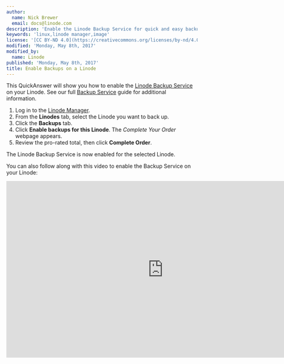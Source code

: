 ```yaml
---
author:
  name: Nick Brewer
  email: docs@linode.com
description: 'Enable the Linode Backup Service for quick and easy backups.'
keywords: 'linux,linode manager,image'
license: '[CC BY-ND 4.0](https://creativecommons.org/licenses/by-nd/4.0)'
modified: 'Monday, May 8th, 2017'
modified_by:
  name: Linode
published: 'Monday, May 8th, 2017'
title: Enable Backups on a Linode
---
```


This QuickAnswer will show you how to enable the [Linode Backup Service](https://www.linode.com/backups) on your Linode. See our full [Backup Service](/content/platform/linode-backup-service) guide for additional information.

1.  Log in to the [Linode Manager](https://manager.linode.com).
2.  From the **Linodes** tab, select the Linode you want to back up.
3.  Click the **Backups** tab.
4.  Click **Enable backups for this Linode**. The *Complete Your Order* webpage appears.
5.  Review the pro-rated total, then click **Complete Order**.

The Linode Backup Service is now enabled for the selected Linode.

You can also follow along with this video to enable the Backup Service on your Linode:

<iframe width="825" height="465" src="https://www.youtube.com/embed/X1J1OigQre0?controls=0&amp;showinfo=0&amp;rel=0&amp;loop=1" frameborder="0" allowfullscreen></iframe>

